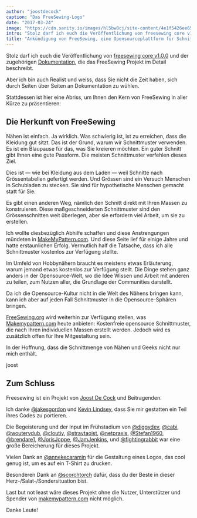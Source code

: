 ```yaml
---
author: "joostdecock"
caption: "Das FreeSewing-Logo"
date: "2017-03-24"
image: "https://cdn.sanity.io/images/hl5bw8cj/site-content/4e1f5426ee6578ef31d9c18a1de9b4beef15836b-2000x1125.jpg"
intro: "Stolz darf ich euch die Veröffentlichung von freesewing core v1.0.0 und der zugehörigen Dokumentation , die das FreeSewing Projekt im Detail beschreibt."
title: "Ankündigung von FreeSewing, eine Opensourceplattform für Schnittmuster auf Mass"
---
```



Stolz darf ich euch die Veröffentlichung von [freesewing core v1.0.0](https://github.com/freesewing/core) und der zugehörigen [Dokumentation](/docs), die das FreeSewing Projekt im Detail beschreibt.

Aber ich bin auch Realist und weiss, dass Sie nicht die Zeit haben, sich durch Seiten über Seiten an Dokumentation zu wühlen.

Stattdessen ist hier eine Abriss, um Ihnen den Kern von FreeSewing in aller Kürze zu präsentieren:

## Die Herkunft von FreeSewing
Nähen ist einfach. Ja wirklich. Was schwierig ist, ist zu erreichen, dass die Kleidung gut sitzt. Das ist der Grund, warum wir Schnittmuster verwenden. Es ist ein Blaupause für das, was Sie kreieren möchten. Ein guter Schnitt gibt Ihnen eine gute Passform. Die meisten Schnittmuster verfehlen dieses Ziel.

Dies ist &mdash; wie bei Kleidung aus dem Laden &mdash; weil Schnitte nach Grössentabellen gefertigt werden. Und Grössen sind ein Versuch Menschen in Schubladen zu stecken. Sie sind für hypothetische Menschen gemacht statt für Sie.

Es gibt einen anderen Weg, nämlich den Schnitt direkt mit Ihren Massen zu konstruieren. Diese maßgeschneiderten Schnittmuster sind den Grössenschnitten weit überlegen, aber sie erfordern viel Arbeit, um sie zu erstellen.

Ich wollte diesbezüglich Abhilfe schaffen und diese Anstrengungen mündeten in [MakeMyPattern.com](https://makemypattern.com/). Und diese Seite lief für einige Jahre und hatte erstaunlichen Erfolg. Vermutlich half die Tatsache, dass ich alle Schnittmuster kostenlos zur Verfügung stellte.

Im Umfeld von Hobbynähern braucht es meistens etwas Erläuterung, warum jemand etwas kostenlos zur Verfügung stellt. Die Dinge stehen ganz anders in der Opensource-Welt, wo die Idee Wissen und Arbeit mit anderen zu teilen, zum Nutzen aller, die Grundlage der Communities darstellt.

Da ich die Opensource-Kultur nicht in die Welt des Nähens bringen kann, kann ich aber auf jeden Fall Schnittmuster in die Opensource-Sphären bringen.

[FreeSewing.org](https://freesewing.org/) wird weiterhin zur Verfügung stellen, was [Makemypattern.com](https://makemypattern.com/) heute anbieten: Kostenfreie opensource Schnittmuster, die nach Ihren individuellen Massen erstellt werden. Jedoch wird es zusätzlich offen für Ihre Mitgestaltung sein.

In der Hoffnung, dass die Schnittmenge von Nähen und Geeks nicht nur mich enthält.

joost

## Zum Schluss
Freesewing ist ein Projekt von [Joost De Cock](https://github.com/joostdecock) und Beitragenden.

Ich danke [@jakesgordon](https://github.com/jakesgordon) und [Kevin Lindsey](http://www.kevlindev.com), dass Sie mir gestatten ein Teil ihres Codes zu portieren.

Die Begeisterung und der Input im Frühstadium von [@diggydev](https://github.com/diggydev), [@cabi](https://github.com/cabi), [@woutervdub](https://github.com/woutervdub), [@cloutiy](https://github.com/cloutiy), [@straytaoist](https://github.com/straytaoist), [@netpraxis](https://github.com/netpraxis), [@Stefan1960](https://github.com/Stefan1960), [@brendare1](https://github.com/brendare1), [@JorisJoppe](https://github.com/JorisJoppe), [@JamJenkins](https://github.com/JamJenkins), und [@fightingrabbit](https://github.com/fightingrabbit) war eine große Bereicherung für dieses Projekt.

Vielen Dank an [@annekecaramin](https://twitter.com/annekecaramin) für die Gestaltung eines Logos, das cool genug ist, um es auf ein T-Shirt zu drucken.

Besonderen Dank an [@scorchtorch](https://twitter.com/scorchtorch) dafür, dass du der Beste in dieser Herz-/Salat-/Sondersituation bist.

Last but not least wäre dieses Projekt ohne die Nutzer, Unterstützer und Spender von [makemypattern.com](https://makemypattern.com/) nicht möglich.

Danke Leute!


